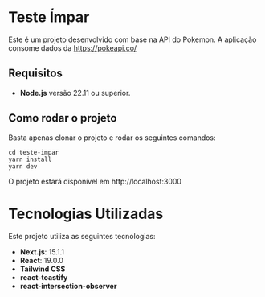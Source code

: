 # Teste Ímpar

Este é um projeto desenvolvido com base na API do Pokemon. A aplicação consome dados da https://pokeapi.co/

## Requisitos

- **Node.js** versão 22.11 ou superior.

## Como rodar o projeto

Basta apenas clonar o projeto e rodar os seguintes comandos:

```
cd teste-impar
yarn install
yarn dev
```

O projeto estará disponível em http://localhost:3000

# Tecnologias Utilizadas

Este projeto utiliza as seguintes tecnologias:

- **Next.js**: 15.1.1
- **React**: 19.0.0
- **Tailwind CSS**
- **react-toastify**
- **react-intersection-observer**
